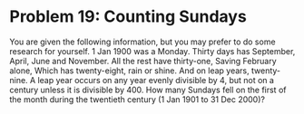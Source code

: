 # Problem 19: Counting Sundays
You are given the following information, but you may prefer to do some
research for yourself. 1 Jan 1900 was a Monday. Thirty days has
September, April, June and November. All the rest have thirty-one,
Saving February alone, Which has twenty-eight, rain or shine. And on
leap years, twenty-nine. A leap year occurs on any year evenly divisible
by 4, but not on a century unless it is divisible by 400. How many
Sundays fell on the first of the month during the twentieth century (1
Jan 1901 to 31 Dec 2000)?
